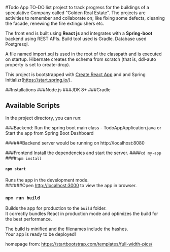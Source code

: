 #Todo App
TO-DO list project to track progress for the buildings of a speculative Company called "Golden Real Estate".
The projects are activities to remember and collaborate on; like fixing some defects, cleaning the facade, renewing the fire extinguishers etc.

The front end is built using **React js** and integrates with a **Spring-boot** backend using REST APIs. Build tool used is Gradle.
Database used Postgresql.

A file named import.sql is used in the root of the classpath and is executed on startup. Hibernate creates the schema from scratch (that is, ddl-auto property is set to create-drop). 

This project is bootstrapped with [Create React App](https://github.com/facebook/create-react-app) and and Spring Initializr(https://start.spring.io/).

##Installations
###Node.js
###JDK 8+
###Gradle

## Available Scripts

In the project directory, you can run:

###Backend:
Run the spring boot main class - TodoAppApplication.java or
Start the app from Spring Boot Dashboard 

######Backend server would be running on http://localhost:8080

###Frontend
Install the dependencies and start the server.
####`cd my-app`
####`npm install`
#### `npm start`

Runs the app in the development mode.<br />
######Open [http://localhost:3000](http://localhost:3000) to view the app in browser.

### `npm run build`

Builds the app for production to the `build` folder.<br />
It correctly bundles React in production mode and optimizes the build for the best performance.

The build is minified and the filenames include the hashes.<br />
Your app is ready to be deployed!

homepage from: https://startbootstrap.com/templates/full-width-pics/